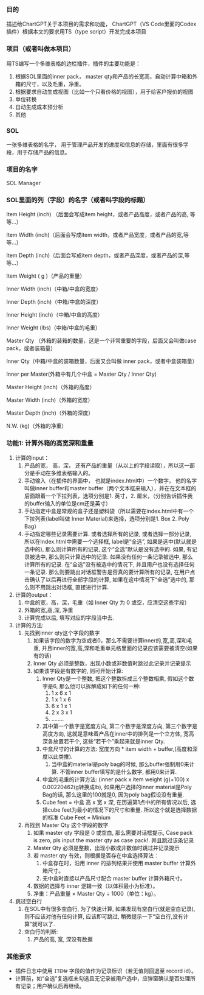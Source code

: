 ### 目的

描述给ChartGPT关于本项目的需求和功能， ChartGPT（VS Code里面的Codex插件）根据本文的要求用TS（type script）开发完成本项目

### 项目（或者叫做本项目）

用TS编写一个多维表格的边栏插件，插件的主要功能是：

1. 根据SOL里面的inner pack， master qty和产品的长宽高，自动计算中箱和外箱的尺寸，以及毛重，净重。
2. 根据要求自动生成视图（比如一个只看价格的视图），用于给客户报价的视图
3. 单位转换
4. 自动生成成本预分析
5. 其他

### SOL

一张多维表格的名字， 用于管理产品开发的进度和信息的存储，里面有很多字段，用于存储产品的信息。

### 项目的名字

SOL Manager

### SOL里面的列（字段）的名字（或者叫字段的标题）

Item Height (inch) （后面会写成item height，或者产品高度，或者产品的高, 等等...）

Item Width (inch)（后面会写成item width，或者产品宽度，或者产品的宽,等等...）

Item Depth (inch)（后面会写成item depth，或者产品深度，或者产品的深,等等...）

Item Weight ( g )（产品的重量）

Inner Width (inch)（中箱/中盒的宽度）

Inner Depth (inch)（中箱/中盒的深度）

Inner Height (inch)（中箱/中盒的高度）

Inner Weight (lbs)（中箱/中盒的毛重）

Master Qty （外箱的装箱的数量，这是一个非常重要的字段，后面又会叫做case pack，或者装箱量）

Inner Qty（中箱/中盒的装箱数量，后面又会叫做 inner pack，或者中盒装箱量）

Inner per Master(外箱中有几个中盒 = Master Qty / Inner Qty)

Master Height (inch)（外箱的高度）

Master Width (inch)（外箱的宽度）

Master Depth (inch)（外箱的深度）

N.W. (kg)（外箱的净重）

### 功能1: 计算外箱的高宽深和重量

1. 计算的input：
   1. 产品的宽， 高，深， 还有产品的重量（从以上的字段读取），所以这一部分是手动在多维表格输入的。
   2. 手动输入（在插件的界面中， 也就是index.html中）一个数字， 他的名字叫做inner buffer和master buffer（两个文本框来输入），并在在文本框的后面跟着一个下拉列表，选项分别是1. 英寸，2. 厘米，（分别告诉插件我的buffer输入的单位是cm还是英寸）
   3. 手动指定中盒是常规的盒子还是塑料袋（所以需要在index.html中有一个下拉列表(label叫做 Inner Material)来选择，选项分别是1. Box 2. Poly Bag）
   4. 手动指定哪些记录需要计算. 或者选择所有的记录, 或者选择一部分记录, 所以在Index.html中需要一个选择框, label是“全选”, 如果是选中(默认就是选中的), 那么则计算所有的记录, 这个“全选”默认是没有选中的. 如果, 有记录被选中, 那么则只计算选中的记录. 如果没有任何一条记录被选中, 那么计算所有的记录. 在“全选”没有被选中的情况下,  并且用户也没有选择任何一条记录. 那么则要跳出对话框警告是否真的要计算所有的记录, 在用户点击确认了以后再进行全部字段的计算, 如果在这中情况下“全选”选中的, 那么则不用跳出对话框, 直接进行计算. 
2. 计算的output：
   1. 中盒的宽，高，深，毛重（如 Inner Qty 为 0 或空，应清空这些字段）
   2. 外箱的宽,高,深, 净重
   3. 计算完成以后, 填写对应的字段当中去. 
3. 计算的方法:
   1. 先找到inner qty这个字段的数字
      1. 如果该字段的数字为空或者0，那么不需要计算inner的,宽,高,深和毛重, 并且inner的宽,高,深和毛重单元格里面的记录应该需要被清空(如果有的话)
      2. Inner Qty 必须是整数，出现小数或非数值时跳过此记录并记录提示
      2. 如果该字段是有数字的, 则可开始计算:
         1. Inner Qty是一个整数, 把这个整数拆成三个整数相乘, 假如这个数字是6, 那么他可以拆解成如下的任何一种:
            1. 1 x 6 x 1
            2. 1 x 1 x 6
            3. 6 x 1 x 1
            4. 2 x 3 x 1
            5. ........
         2. 其中第一个数字是宽度方向, 第二个数字是深度方向, 第三个数字是高度方向, 这就是意味着产品在inner中的排列是一个立方体, 宽高深各放置若干个, 这些“若干个”乘起来就是inner Qty.
         3. 中盒尺寸的计算的方法: 宽度方向 * item width + buffer,(高度和深度以此类推).
            1. 当中盒的material是poly bag的时候, 那么buffer强制用0来计算. 不管inner buffer填写的是什么数字, 都用0来计算. 
         4. 中盒的毛重的计算方法: (inner pack x item weight (g)+100) x 0.00220462(g转换成lb), 如果用户选择的inner material是Poly Bag的话, 那么这里的100就是0, 因为poly bag假设没有重量.
         5. Cube feet = 中盒 高 x 宽 x 深, 在历遍第1点中的所有情况以后, 选择cube feet为最小的情况下的尺寸和重量. 所以这个就是选择数据的标准 Cube Feet = Minium
   2. 再找到 Master Qty 这个字段的数字
      1. 如果 master qty 字段是 0 或空白, 那么需要对话框提示, Case pack is zero, pls input the master qty as case pack!. 并且跳过该条记录
      2. Master Qty 必须是整数，出现小数或非数值时跳过并记录提示
      3. 若 master qty 有效，则根据是否存在中盒选择算法：
         1. 中盒存在时，沿用 inner 的排列结果并使用 master buffer 计算外箱尺寸。
         2. 无中盒时直接以产品尺寸配合 master buffer 计算外箱尺寸。
      4. 数据的选择与 inner 逻辑一致（以体积最小为标准）。
      5. 净重：产品重量 × Master Qty ÷ 1000（单位：kg）。
4. 跳过空白行
   1. 在SOL中有很多空白行, 为了快速计算, 如果发现有空白行(就是空白记录), 则不应该对他有任何计算, 应该即可跳过, 稍微提示一下“空白行,没有计算”就可以了. 
   2. 空白行的判断:
      1. 产品的高, 宽, 深没有数据

### 其他要求

- 插件日志中使用 `ITEM#` 字段的值作为记录标识（若无值则回退至 record id）。
- 计算前，如“全选”复选框未勾选且无记录被用户选中，应弹窗确认是否处理所有记录；用户确认后再继续。
